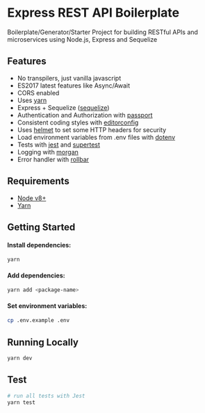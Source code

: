 # Express REST API Boilerplate

Boilerplate/Generator/Starter Project for building RESTful APIs and microservices using Node.js, Express and Sequelize

## Features

 - No transpilers, just vanilla javascript
 - ES2017 latest features like Async/Await
 - CORS enabled
 - Uses [yarn](https://yarnpkg.com)
 - Express + Sequelize ([sequelize](https://sequelize.org/master/index.html))
 - Authentication and Authorization with [passport](http://www.passportjs.org/)
 - Consistent coding styles with [editorconfig](http://editorconfig.org)
 - Uses [helmet](https://github.com/helmetjs/helmet) to set some HTTP headers for security
 - Load environment variables from .env files with [dotenv](https://github.com/motdotla/dotenv)
 - Tests with [jest](https://jestjs.io/) and [supertest](https://github.com/visionmedia/supertest)
 - Logging with [morgan](https://github.com/expressjs/morgan)
 - Error handler with [rollbar](https://rollbar.com/)

## Requirements

 - [Node v8+](https://nodejs.org/en/download/current/)
 - [Yarn](https://yarnpkg.com/en/docs/install)

## Getting Started

#### Install dependencies:

```bash
yarn
```

#### Add dependencies:

```bash
yarn add <package-name>
```

#### Set environment variables:

```bash
cp .env.example .env
```

## Running Locally

```bash
yarn dev
```

## Test

```bash
# run all tests with Jest
yarn test
```
